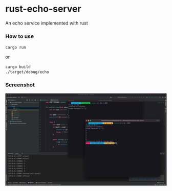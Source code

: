 # rust-echo-server
An echo service implemented with rust

### How to use
```shell
cargo run
```
or
```shell
cargo build
./target/debug/echo
```

### Screenshot
![screenshot](images/screenshot.png)
